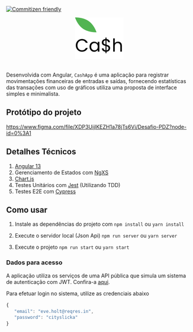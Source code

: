 [![Commitizen friendly](https://img.shields.io/badge/commitizen-friendly-brightgreen.svg)](http://commitizen.github.io/cz-cli/)

<div align="center">
  <img src="./src/assets/cash-logo.svg"/>
</div><br>

Desenvolvida com Angular, `CashApp` é uma aplicação para registrar movimentações financeiras de entradas e saídas, fornecendo estatísticas das transações com uso de gráficos utiliza uma proposta de interface simples e minimalista.

## Protótipo do projeto

https://www.figma.com/file/XDP3UijlKEZH1a78jTs6Vi/Desafio-PDZ?node-id=0%3A1

## Detalhes Técnicos

   1. [Angular 13](https://angular.io/)
   2. Gerenciamento de Estados com [NgXS](https://www.ngxs.io/)
   3. [Chart.js](https://www.chartjs.org/)
   4. Testes Unitários com [Jest](https://jestjs.io/pt-BR/docs/getting-started) (Utilizando TDD)
   5. Testes E2E com [Cypress](https://cypress.io/)

## Como usar

1. Instale as dependências do projeto com
   `npm install` ou `yarn install`

2. Execute o servidor local (Json Api)
   `npm run server` ou `yarn server`

3. Execute o projeto
   `npm run start` ou `yarn start`

### Dados para acesso

A aplicação utiliza os serviços de uma API pública que simula um sistema de autenticação com JWT. Confira-a [aqui](https://reqres.in/).

Para efetuar login no sistema, utilize as credenciais abaixo

```javascript
{
   "email": "eve.holt@reqres.in",
   "password": "cityslicka"
}
```
